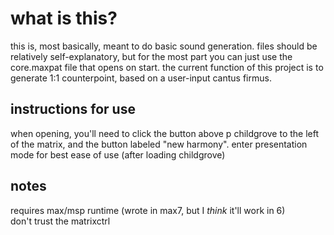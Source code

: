 what is this?
=============
this is, most basically, meant to do basic sound generation. files should be relatively self-explanatory, but for the most part you can just use the core.maxpat file that opens on start.
the current function of this project is to generate 1:1 counterpoint, based on a user-input cantus firmus.

instructions for use
------------------
when opening, you'll need to click the button above p childgrove to the left of the matrix, and the button labeled "new harmony". enter presentation mode for best ease of use (after loading childgrove)

notes
------
requires max/msp runtime (wrote in max7, but I *think* it'll work in 6)  
don't trust the matrixctrl  
